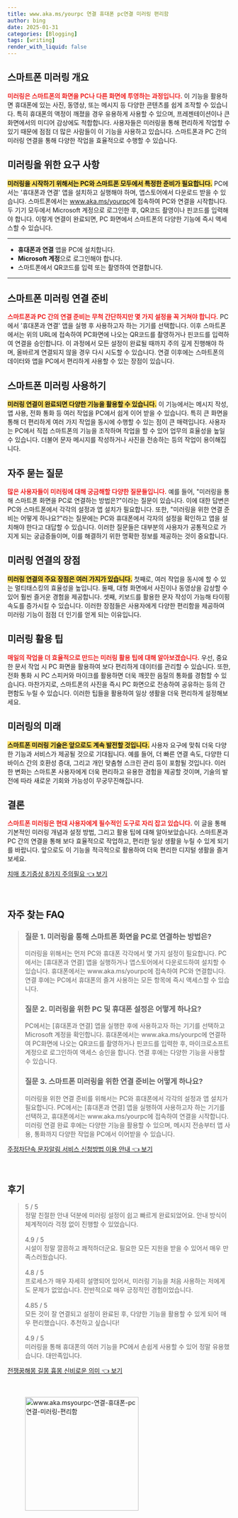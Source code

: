 ```yaml
---
title: www.aka.ms/yourpc 연결 휴대폰 pc연결 미러링 편리함
author: bing
date: 2025-01-31
categories: [Blogging]
tags: [writing]
render_with_liquid: false
---
```



<h2 id='스마트폰 미러링 개요'>스마트폰 미러링 개요</h2>

<p><b><span style="color: #ee2323;">미러링은 스마트폰의 화면을 PC나 다른 화면에 투영하는 과정입니다.</span></b> 이 기능을 활용하면 휴대폰에 있는 사진, 동영상, 또는 메시지 등 다양한 콘텐츠를 쉽게 조작할 수 있습니다. 특히 휴대폰의 액정이 깨졌을 경우 유용하게 사용할 수 있으며, 프레젠테이션이나 큰 화면에서의 미디어 감상에도 적합합니다. 사용자들은 미러링을 통해 편리하게 작업할 수 있기 때문에 점점 더 많은 사람들이 이 기능을 사용하고 있습니다. 스마트폰과 PC 간의 미러링 연결을 통해 다양한 작업을 효율적으로 수행할 수 있습니다.</p>

<h2 id='미러링을 위한 요구 사항'>미러링을 위한 요구 사항</h2>

<p><b><span style="background-color: #ffe066;">미러링을 시작하기 위해서는 PC와 스마트폰 모두에서 특정한 준비가 필요합니다.</span></b> PC에서는 '휴대폰과 연결' 앱을 설치하고 실행해야 하며, 앱스토어에서 다운로드 받을 수 있습니다. 스마트폰에서는 <a href="https://www.aka.ms/yourpc">www.aka.ms/yourpc</a>에 접속하여 PC와 연결을 시작합니다. 두 기기 모두에서 Microsoft 계정으로 로그인한 후, QR코드 촬영이나 핀코드를 입력해야 합니다. 이렇게 연결이 완료되면, PC 화면에서 스마트폰의 다양한 기능에 즉시 액세스할 수 있습니다.</p>

<hr />

<ul>
    <li><b>휴대폰과 연결</b> 앱을 PC에 설치합니다.</li>
    <li><b>Microsoft 계정</b>으로 로그인해야 합니다.</li>
    <li>스마트폰에서 QR코드를 입력 또는 촬영하여 연결합니다.</li>
</ul>

<hr />

<h2 id='스마트폰 미러링 연결 준비'>스마트폰 미러링 연결 준비</h2>

<p><b><span style="color: #ee2323;">스마트폰과 PC 간의 연결 준비는 무척 간단하지만 몇 가지 설정을 꼭 거쳐야 합니다.</span></b> PC에서 '휴대폰과 연결' 앱을 실행 후 사용하고자 하는 기기를 선택합니다. 이후 스마트폰에서는 위의 URL에 접속하여 PC화면에 나오는 QR코드를 촬영하거나 핀코드를 입력하여 연결을 승인합니다. 이 과정에서 모든 설정이 완료될 때까지 주의 깊게 진행해야 하며, 올바르게 연결되지 않을 경우 다시 시도할 수 있습니다. 연결 이후에는 스마트폰의 데이터와 앱을 PC에서 편리하게 사용할 수 있는 장점이 있습니다.</p>

<h2 id='스마트폰 미러링 사용하기'>스마트폰 미러링 사용하기</h2>

<p><b><span style="background-color: #ffe066;">미러링 연결이 완료되면 다양한 기능을 활용할 수 있습니다.</span></b> 이 기능에서는 메시지 작성, 앱 사용, 전화 통화 등 여러 작업을 PC에서 쉽게 이어 받을 수 있습니다. 특히 큰 화면을 통해 더 편리하게 여러 가지 작업을 동시에 수행할 수 있는 점이 큰 매력입니다. 사용자는 PC에서 직접 스마트폰의 기능을 조작하며 작업을 할 수 있어 업무의 효율성을 높일 수 있습니다. 더불어 문자 메시지를 작성하거나 사진을 전송하는 등의 작업이 용이해집니다.</p>

<h2 id='자주 묻는 질문'>자주 묻는 질문</h2>

<p><b><span style="color: #ee2323;">많은 사용자들이 미러링에 대해 궁금해할 다양한 질문들입니다.</span></b> 예를 들어, "미러링을 통해 스마트폰 화면을 PC로 연결하는 방법은?"이라는 질문이 있습니다. 이에 대한 답변은 PC와 스마트폰에서 각각의 설정과 앱 설치가 필요합니다. 또한, "미러링을 위한 연결 준비는 어떻게 하나요?"라는 질문에는 PC와 휴대폰에서 각자의 설정을 확인하고 앱을 설치해야 한다고 대답할 수 있습니다. 이러한 질문들은 대부분의 사용자가 공통적으로 가지게 되는 궁금증들이며, 이를 해결하기 위한 명확한 정보를 제공하는 것이 중요합니다.</p>

<h2 id='미러링 연결의 장점'>미러링 연결의 장점</h2>

<p><b><span style="background-color: #ffe066;">미러링 연결의 주요 장점은 여러 가지가 있습니다.</span></b> 첫째로, 여러 작업을 동시에 할 수 있는 멀티태스킹의 효율성을 높입니다. 둘째, 대형 화면에서 사진이나 동영상을 감상할 수 있어 훨씬 즐거운 경험을 제공합니다. 셋째, 키보드를 활용한 문자 작성이 가능해 타이핑 속도를 증가시킬 수 있습니다. 이러한 장점들은 사용자에게 다양한 편리함을 제공하여 미러링 기능이 점점 더 인기를 얻게 되는 이유입니다.</p>

<h2 id='미러링 활용 팁'>미러링 활용 팁</h2>

<p><b><span style="color: #ee2323;">매일의 작업을 더 효율적으로 만드는 미러링 활용 팁에 대해 알아보겠습니다.</span></b> 우선, 중요한 문서 작업 시 PC 화면을 활용하여 보다 편리하게 데이터를 관리할 수 있습니다. 또한, 전화 통화 시 PC 스피커와 마이크를 활용하면 더욱 깨끗한 음질의 통화를 경험할 수 있습니다. 마찬가지로, 스마트폰의 사진을 즉시 PC 화면으로 전송하여 공유하는 등의 간편함도 누릴 수 있습니다. 이러한 팁들을 활용하여 일상 생활을 더욱 편리하게 설정해보세요.</p>

<h2 id='미러링의 미래'>미러링의 미래</h2>

<p><b><span style="background-color: #ffe066;">스마트폰 미러링 기술은 앞으로도 계속 발전할 것입니다.</span></b> 사용자 요구에 맞춰 더욱 다양한 기능과 서비스가 제공될 것으로 기대됩니다. 예를 들어, 더 빠른 연결 속도, 다양한 디바이스 간의 호환성 증대, 그리고 개인 맞춤형 스크린 관리 등이 포함될 것입니다. 이러한 변화는 스마트폰 사용자에게 더욱 편리하고 유용한 경험을 제공할 것이며, 기술의 발전에 따라 새로운 기회와 가능성이 무궁무진해집니다.</p>

<h2 id='결론'>결론</h2>

<p><b><span style="color: #ee2323;">스마트폰 미러링은 현대 사용자에게 필수적인 도구로 자리 잡고 있습니다.</span></b> 이 글을 통해 기본적인 미러링 개념과 설정 방법, 그리고 활용 팁에 대해 알아보았습니다. 스마트폰과 PC 간의 연결을 통해 보다 효율적으로 작업하고, 편리한 일상 생활을 누릴 수 있게 되기를 바랍니다. 앞으로도 이 기능을 적극적으로 활용하여 더욱 편리한 디지털 생활을 즐겨보세요.</p>


<p><a class="click-button" title="치매 초기증상 8가지 주의필요" href="https://afficreate.github.io/posts/%EC%B9%98%EB%A7%A4-%EC%B4%88%EA%B8%B0%EC%A6%9D%EC%83%81-8%EA%B0%80%EC%A7%80-%EC%A3%BC%EC%9D%98%ED%95%84%EC%9A%94/" rel="dofollow">치매 초기증상 8가지 주의필요 👈 보기</a></p><br>
<h2 id='자주_찾는_FAQ'>자주 찾는 FAQ</h2>
<div itemscope="" itemtype="https://schema.org/FAQPage"> 
<blockquote> 
<div itemscope="" itemprop="mainEntity" itemtype="https://schema.org/Question"> 
<h3 itemprop="name">질문 1. 미러링을 통해 스마트폰 화면을 PC로 연결하는 방법은?</h3> 
<div itemscope="" itemprop="acceptedAnswer" itemtype="https://schema.org/Answer"> 
<span itemprop="text"> 
<p>미러링을 위해서는 먼저 PC와 휴대폰 각각에서 몇 가지 설정이 필요합니다. PC에서는 [휴대폰과 연결] 앱을 실행하거나 앱스토어에서 다운로드하여 설치할 수 있습니다. 휴대폰에서는 www.aka.ms/yourpc에 접속하여 PC와 연결합니다. 연결 후에는 PC에서 휴대폰의 즐겨 사용하는 모든 항목에 즉시 액세스할 수 있습니다.</p> 
</span> 
</div> 
</div> 

<div itemscope="" itemprop="mainEntity" itemtype="https://schema.org/Question"> 
<h3 itemprop="name">질문 2. 미러링을 위한 PC 및 휴대폰 설정은 어떻게 하나요?</h3> 
<div itemscope="" itemprop="acceptedAnswer" itemtype="https://schema.org/Answer"> 
<span itemprop="text"> 
<p>PC에서는 [휴대폰과 연결] 앱을 실행한 후에 사용하고자 하는 기기를 선택하고 Microsoft 계정을 확인합니다. 휴대폰에서는 www.aka.ms/yourpc에 연결하여 PC화면에 나오는 QR코드를 촬영하거나 핀코드를 입력한 후, 마이크로소프트 계정으로 로그인하여 액세스 승인을 합니다. 연결 후에는 다양한 기능을 사용할 수 있습니다.</p> 
</span> 
</div> 
</div> 

<div itemscope="" itemprop="mainEntity" itemtype="https://schema.org/Question"> 
<h3 itemprop="name">질문 3. 스마트폰 미러링을 위한 연결 준비는 어떻게 하나요?</h3> 
<div itemscope="" itemprop="acceptedAnswer" itemtype="https://schema.org/Answer"> 
<span itemprop="text"> 
<p>미러링을 위한 연결 준비를 위해서는 PC와 휴대폰에서 각각의 설정과 앱 설치가 필요합니다. PC에서는 [휴대폰과 연결] 앱을 실행하여 사용하고자 하는 기기를 선택하고, 휴대폰에서는 www.aka.ms/yourpc에 접속하여 연결을 시작합니다. 미러링 연결 완료 후에는 다양한 기능을 활용할 수 있으며, 메시지 전송부터 앱 사용, 통화까지 다양한 작업을 PC에서 이어받을 수 있습니다.</p> 
</span> 
</div> 
</div> 

</blockquote> 
</div>
<p><a class="click-button" title="주정차단속 문자알림 서비스 신청방법 이용 안내" href="https://afficreate.github.io/posts/%EC%A3%BC%EC%A0%95%EC%B0%A8%EB%8B%A8%EC%86%8D-%EB%AC%B8%EC%9E%90%EC%95%8C%EB%A6%BC-%EC%84%9C%EB%B9%84%EC%8A%A4-%EC%8B%A0%EC%B2%AD%EB%B0%A9%EB%B2%95-%EC%9D%B4%EC%9A%A9-%EC%95%88%EB%82%B4/" rel="dofollow">주정차단속 문자알림 서비스 신청방법 이용 안내 👈 보기</a></p><br>
<h2 id='후기'>후기</h2>
<div itemscope itemtype="https://schema.org/Product">
  <blockquote>
  <div itemprop="review" itemscope itemtype="https://schema.org/Review">
      <div itemprop="reviewRating" itemscope itemtype="https://schema.org/Rating"> <span itemprop="ratingValue">5</span> / <span itemprop="bestRating">5</span> </div>
      <span itemprop="reviewBody">정말 친절한 안내 덕분에 미러링 설정이 쉽고 빠르게 완료되었어요. 안내 방식이 체계적이라 걱정 없이 진행할 수 있었습니다.</span>
  </div>
  <br>
  <div itemprop="review" itemscope itemtype="https://schema.org/Review">
      <div itemprop="reviewRating" itemscope itemtype="https://schema.org/Rating"> <span itemprop="ratingValue">4.9</span> / <span itemprop="bestRating">5</span> </div>
      <span itemprop="reviewBody">시설이 정말 깔끔하고 쾌적하더군요. 필요한 모든 지원을 받을 수 있어서 매우 만족스러웠습니다.</span>
  </div>
  <br>
  <div itemprop="review" itemscope itemtype="https://schema.org/Review">
      <div itemprop="reviewRating" itemscope itemtype="https://schema.org/Rating"> <span itemprop="ratingValue">4.8</span> / <span itemprop="bestRating">5</span> </div>
      <span itemprop="reviewBody">프로세스가 매우 자세히 설명되어 있어서, 미러링 기능을 처음 사용하는 저에게도 문제가 없었습니다. 전반적으로 매우 긍정적인 경험이었습니다.</span>
  </div>
  <br>
  <div itemprop="review" itemscope itemtype="https://schema.org/Review">
      <div itemprop="reviewRating" itemscope itemtype="https://schema.org/Rating"> <span itemprop="ratingValue">4.85</span> / <span itemprop="bestRating">5</span> </div>
      <span itemprop="reviewBody">모든 것이 잘 연결되고 설정이 완료된 후, 다양한 기능을 활용할 수 있게 되어 매우 편리했습니다. 추천하고 싶습니다!</span>
  </div>
  <br>
  <div itemprop="review" itemscope itemtype="https://schema.org/Review">
      <div itemprop="reviewRating" itemscope itemtype="https://schema.org/Rating"> <span itemprop="ratingValue">4.9</span> / <span itemprop="bestRating">5</span> </div>
      <span itemprop="reviewBody">미러링을 통해 휴대폰의 여러 기능을 PC에서 손쉽게 사용할 수 있어 정말 유용했습니다. 대만족입니다.</span>
  </div>
  </blockquote>
</div>
<p><a class="click-button" title="전쟁꿈해몽 길몽 흉몽 신비로운 의미" href="https://afficreate.github.io/posts/%EC%A0%84%EC%9F%81%EA%BF%88%ED%95%B4%EB%AA%BD-%EA%B8%B8%EB%AA%BD-%ED%9D%89%EB%AA%BD-%EC%8B%A0%EB%B9%84%EB%A1%9C%EC%9A%B4-%EC%9D%98%EB%AF%B8/" rel="dofollow">전쟁꿈해몽 길몽 흉몽 신비로운 의미 👈 보기</a></p><br>
<figure class="image"><img src="https://afficreate.github.io/assets/img/thumbnail/www.aka.msyourpc-연결-휴대폰-pc연결-미러링-편리함.webp" alt="www.aka.msyourpc-연결-휴대폰-pc연결-미러링-편리함" width="256" height="256"></figure>
